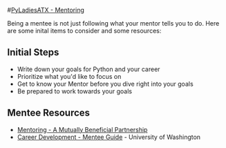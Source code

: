 #[PyLadiesATX - Mentoring](../README.md)

Being a mentee is not just following what your mentor tells you to do. Here are some inital items to consider and some resources:

## Initial Steps

* Write down your goals for Python and your career
* Prioritize what you'd like to focus on
* Get to know your Mentor before you dive right into your goals
* Be prepared to work towards your goals

## Mentee Resources

* [Mentoring - A Mutually Beneficial Partnership](https://www.mindtools.com/pages/article/newCDV_72.htm)
* [Career Development - Mentee Guide](https://www.washington.edu/admin/hr/roles/ee/careerdev/mentoring/mentee-guide.html) - University of Washington